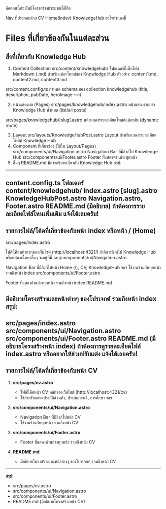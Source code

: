 คือตอนนี้อ่ะ มันมีโครงสร้างประมาณนี้ก็ตือ

Nav ที่่ประกอบด้วย CV Home(indev) KnowledgeHub อะไรทำนองนี้

# Files ที่เกี่ยวข้องกันในแต่ละส่วน

## สิ่งที่เกี่ยวกับ Knowledge Hub
1. Content Collection
src/content/knowledgehub/
โฟลเดอร์นี้เก็บไฟล์ Markdown (.md) สำหรับแต่ละโพสต์ของ Knowledge Hub
ตัวอย่าง: content1.md, content2.md, content3.md

src/content.config.ts
กำหนด schema ของ collection knowledgehub (title, description, pubDate, heroImage ฯลฯ)

2. หน้าแสดงผล (Pages)
src/pages/knowledgehub/index.astro
หน้าแสดงรายการ Knowledge Hub ทั้งหมด (list/all posts)

src/pages/knowledgehub/[slug].astro
หน้าแสดงรายละเอียดโพสต์แต่ละอัน (dynamic route)

3. Layout
src/layouts/KnowledgeHubPost.astro
Layout สำหรับแสดงรายละเอียดโพสต์ Knowledge Hub
4. Component ที่เกี่ยวข้อง (ใช้ใน Layout/Pages)
src/components/ui/Navigation.astro
Navigation Bar ที่มีลิงก์ไป Knowledge Hub
src/components/ui/Footer.astro
Footer ที่แสดงด้านล่างทุกหน้า
5. อื่นๆ
README.md
มีการอธิบายเกี่ยวกับ Knowledge Hub
สรุป:
---
content.config.ts
โฟลเดอร์ content/knowledgehub/
index.astro
[slug].astro
KnowledgeHubPost.astro
Navigation.astro, Footer.astro
README.md (มีอธิบาย)
ถ้าต้องการรายละเอียดไฟล์ไหนเพิ่มเติม แจ้งได้เลยครับ!
---


## รายการไฟล์/โค้ดที่เกี่ยวข้องกับหน้า index หรือหน้า / (Home)
src/pages/index.astro

ไฟล์นี้คือหน้าแรกของเว็บไซต์ (http://localhost:4321/)
ถ้ามีการลิงก์ไป Knowledge Hub หรือแสดงเนื้อหาอื่นๆ จะอยู่ที่นี่
src/components/ui/Navigation.astro

Navigation Bar ที่มีลิงก์ไปหน้า Home (/), CV, KnowledgeHub ฯลฯ
ใช้งานร่วมกับทุกหน้า รวมถึงหน้า index
src/components/ui/Footer.astro

Footer ที่แสดงด้านล่างทุกหน้า รวมถึงหน้า index
README.md

มีอธิบายโครงสร้างและหน้าต่างๆ ของโปรเจกต์ รวมถึงหน้า index
สรุป:
---
src/pages/index.astro
src/components/ui/Navigation.astro
src/components/ui/Footer.astro
README.md (มีอธิบายโครงสร้างหน้า index)
ถ้าต้องการดูรายละเอียดไฟล์ index.astro หรืออยากให้ช่วยปรับแต่ง แจ้งได้เลยครับ!
---


## รายการไฟล์/โค้ดที่เกี่ยวข้องกับหน้า CV

1. **src/pages/cv.astro**  
   - ไฟล์นี้คือหน้า CV หลักของเว็บไซต์ (http://localhost:4321/cv)  
   - ใช้สำหรับแสดงประวัติส่วนตัว, ประสบการณ์, การศึกษา ฯลฯ

2. **src/components/ui/Navigation.astro**  
   - Navigation Bar ที่มีลิงก์ไปหน้า CV  
   - ใช้งานร่วมกับทุกหน้า รวมถึงหน้า CV

3. **src/components/ui/Footer.astro**  
   - Footer ที่แสดงด้านล่างทุกหน้า รวมถึงหน้า CV

4. **README.md**  
   - มีอธิบายโครงสร้างและหน้าต่างๆ ของโปรเจกต์ รวมถึงหน้า CV

---
**สรุป:**  
- src/pages/cv.astro  
- src/components/ui/Navigation.astro  
- src/components/ui/Footer.astro  
- README.md (มีอธิบายโครงสร้างหน้า CV)
